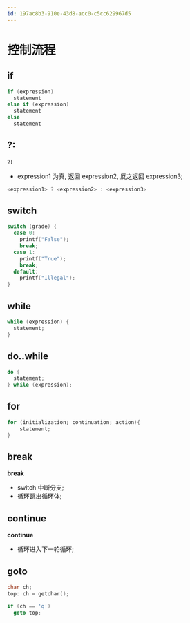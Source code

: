 ```yaml
---
id: 197ac8b3-910e-43d8-acc0-c5cc629967d5
---
```

# 控制流程

## if

```c
if (expression)
  statement
else if (expression)
  statement
else
  statement
```

## ?:

**?:**

- expression1 为真, 返回 expression2, 反之返回 expression3;

```c
<expression1> ? <expression2> : <expression3>
```

## switch

```c
switch (grade) {
  case 0:
    printf("False");
    break;
  case 1:
    printf("True");
    break;
  default:
    printf("Illegal");
}
```

## while

```c
while (expression) {
  statement;
}
```

## do..while

```c
do {
  statement;
} while (expression);
```

## for

```c
for (initialization; continuation; action){
    statement;
}
```

## break

**break**

- switch 中断分支;
- 循环跳出循环体;

## continue

**continue**

- 循环进入下一轮循环;

## goto

```c
char ch;
top: ch = getchar();

if (ch == 'q')
  goto top;
```
